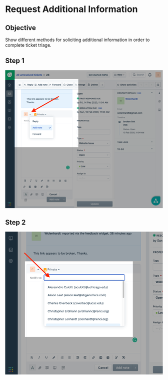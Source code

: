 # Request Additional Information

## Objective

Show different methods for soliciting additional information in order to complete ticket triage.

## Step 1

![](../../.gitbook/assets/screen-shot-2020-02-13-at-11.40.15-am.png)

## Step 2

![](../../.gitbook/assets/screen-shot-2020-02-13-at-11.43.31-am.png)

